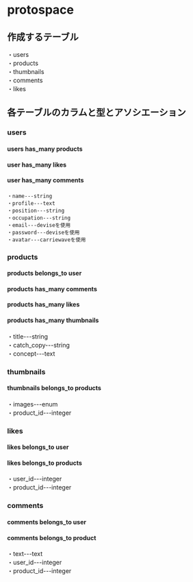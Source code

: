 # protospace


## 作成するテーブル  
  ・users  
  ・products  
  ・thumbnails  
  ・comments  
  ・likes  

## 各テーブルのカラムと型とアソシエーション
### users

  #### users has_many products  
  #### user has_many likes  
  #### user has_many comments  

    ・name---string
    ・profile---text
    ・position---string
    ・occupation---string
    ・email---deviseを使用
    ・password---deviseを使用
    ・avatar---carriewaveを使用

### products

  #### products belongs_to user  
  #### products has_many comments  
  #### products has_many likes  
  #### products has_many thumbnails  

  ・title---string  
  ・catch_copy---string  
  ・concept---text  

### thumbnails

  #### thumbnails belongs_to products  

  ・images---enum  
  ・product_id---integer  

### likes

  #### likes belongs_to user  
  #### likes belongs_to products  

  ・user_id---integer  
  ・product_id---integer  

### comments

  #### comments belongs_to user  
  #### comments belongs_to product  

  ・text---text  
  ・user_id---integer  
  ・product_id---integer  
